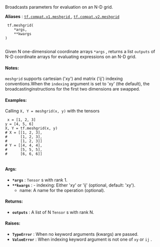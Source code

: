 Broadcasts parameters for evaluation on an N-D grid.

**Aliases** : [ `tf.compat.v1.meshgrid` ](/api_docs/python/tf/meshgrid), [ `tf.compat.v2.meshgrid` ](/api_docs/python/tf/meshgrid)

```
 tf.meshgrid(
    *args,
    **kwargs
)
 
```

Given N one-dimensional coordinate arrays  `*args` , returns a list  `outputs` of N-D coordinate arrays for evaluating expressions on an N-D grid.

#### Notes:
 `meshgrid`  supports cartesian ('xy') and matrix ('ij') indexing conventions.When the  `indexing`  argument is set to 'xy' (the default), the broadcastinginstructions for the first two dimensions are swapped.

#### Examples:
Calling  `X, Y = meshgrid(x, y)`  with the tensors

```
 x = [1, 2, 3]
y = [4, 5, 6]
X, Y = tf.meshgrid(x, y)
# X = [[1, 2, 3],
#      [1, 2, 3],
#      [1, 2, 3]]
# Y = [[4, 4, 4],
#      [5, 5, 5],
#      [6, 6, 6]]
 
```

#### Args:
- **`*args`** :  `Tensor` s with rank 1.
- **`**kwargs`** :   - indexing: Either 'xy' or 'ij' (optional, default: 'xy').
    - name: A name for the operation (optional).


#### Returns:
- **`outputs`** : A list of N  `Tensor` s with rank N.


#### Raises:
- **`TypeError`** : When no keyword arguments (kwargs) are passed.
- **`ValueError`** : When indexing keyword argument is not one of  `xy`  or  `ij` .
